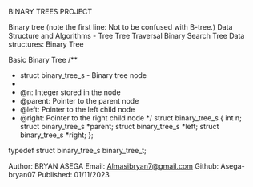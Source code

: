 BINARY TREES PROJECT

Binary tree (note the first line: Not to be confused with B-tree.)
Data Structure and Algorithms - Tree
Tree Traversal
Binary Search Tree
Data structures: Binary Tree

Basic Binary Tree
/**
 * struct binary_tree_s - Binary tree node
 *
 * @n: Integer stored in the node
 * @parent: Pointer to the parent node
 * @left: Pointer to the left child node
 * @right: Pointer to the right child node
 */
struct binary_tree_s
{
    int n;
    struct binary_tree_s *parent;
    struct binary_tree_s *left;
    struct binary_tree_s *right;
};

typedef struct binary_tree_s binary_tree_t;

Author: BRYAN ASEGA
Email: Almasibryan7@gmail.com
Github: Asega-bryan07
Published: 01/11/2023
